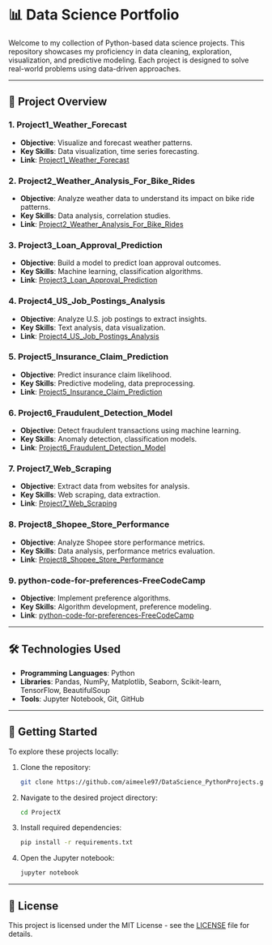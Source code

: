 # 📊 Data Science Portfolio

Welcome to my collection of Python-based data science projects. This repository showcases my proficiency in data cleaning, exploration, visualization, and predictive modeling. Each project is designed to solve real-world problems using data-driven approaches.

---

## 📁 Project Overview

### 1. **Project1\_Weather\_Forecast**

* **Objective**: Visualize and forecast weather patterns.
* **Key Skills**: Data visualization, time series forecasting.
* **Link**: [Project1\_Weather\_Forecast](https://github.com/aimeele97/Python_Projects/tree/main/Project1_Weather_Forecast)

### 2. **Project2\_Weather\_Analysis\_For\_Bike\_Rides**

* **Objective**: Analyze weather data to understand its impact on bike ride patterns.
* **Key Skills**: Data analysis, correlation studies.
* **Link**: [Project2\_Weather\_Analysis\_For\_Bike\_Rides](https://github.com/aimeele97/Python_Projects/tree/main/Project2_Weather_Analysis_For_Bike_Rides)

### 3. **Project3\_Loan\_Approval\_Prediction**

* **Objective**: Build a model to predict loan approval outcomes.
* **Key Skills**: Machine learning, classification algorithms.
* **Link**: [Project3\_Loan\_Approval\_Prediction](https://github.com/aimeele97/Python_Projects/tree/main/Project3_Loan_Approval_Prediction)

### 4. **Project4\_US\_Job\_Postings\_Analysis**

* **Objective**: Analyze U.S. job postings to extract insights.
* **Key Skills**: Text analysis, data visualization.
* **Link**: [Project4\_US\_Job\_Postings\_Analysis](https://github.com/aimeele97/Python_Projects/tree/main/Project4_US_Job_Postings_Analysis)

### 5. **Project5\_Insurance\_Claim\_Prediction**

* **Objective**: Predict insurance claim likelihood.
* **Key Skills**: Predictive modeling, data preprocessing.
* **Link**: [Project5\_Insurance\_Claim\_Prediction](https://github.com/aimeele97/Python_Projects/tree/main/Project5_Insurance_Claim_Prediction)

### 6. **Project6\_Fraudulent\_Detection\_Model**

* **Objective**: Detect fraudulent transactions using machine learning.
* **Key Skills**: Anomaly detection, classification models.
* **Link**: [Project6\_Fraudulent\_Detection\_Model](https://github.com/aimeele97/Python_Projects/tree/main/Project6_Fraudulent_Detection_Model)

### 7. **Project7\_Web\_Scraping**

* **Objective**: Extract data from websites for analysis.
* **Key Skills**: Web scraping, data extraction.
* **Link**: [Project7\_Web\_Scraping](https://github.com/aimeele97/Python_Projects/tree/main/Project7_Web_Scraping)

### 8. **Project8\_Shopee\_Store\_Performance**

* **Objective**: Analyze Shopee store performance metrics.
* **Key Skills**: Data analysis, performance metrics evaluation.
* **Link**: [Project8\_Shopee\_Store\_Performance](https://github.com/aimeele97/Python_Projects/tree/main/Project8_Shopee_Store_Performance)

### 9. **python-code-for-preferences-FreeCodeCamp**

* **Objective**: Implement preference algorithms.
* **Key Skills**: Algorithm development, preference modeling.
* **Link**: [python-code-for-preferences-FreeCodeCamp](https://github.com/aimeele97/Python_Projects/tree/main/python-code-for-preferences-FreeCodeCamp)

---

## 🛠️ Technologies Used

* **Programming Languages**: Python
* **Libraries**: Pandas, NumPy, Matplotlib, Seaborn, Scikit-learn, TensorFlow, BeautifulSoup
* **Tools**: Jupyter Notebook, Git, GitHub

---

## 📌 Getting Started

To explore these projects locally:

1. Clone the repository:

   ```bash
   git clone https://github.com/aimeele97/DataScience_PythonProjects.git
   ```

2. Navigate to the desired project directory:

   ```bash
   cd ProjectX
   ```

3. Install required dependencies:

   ```bash
   pip install -r requirements.txt
   ```

4. Open the Jupyter notebook:

   ```bash
   jupyter notebook
   ```

---

## 📄 License

This project is licensed under the MIT License - see the [LICENSE](https://github.com/aimeele97/Python_Projects/blob/main/LICENSE) file for details.
